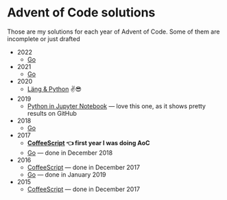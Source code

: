# Advent of Code solutions

Those are my solutions for each year of Advent of Code. Some of them are incomplete or just drafted

* 2022
  * [Go](https://github.com/metalim/metalim.adventofcode.2022.go)
* 2021
  * [Go](https://github.com/metalim/metalim.adventofcode.2021.go)
* 2020
  * [Läng & Python](https://github.com/metalim/metalim.adventofcode.2020.lang) ✌😎
* 2019
  * [Python in Jupyter Notebook](https://github.com/metalim/metalim.adventofcode.2019.python) — love this one, as it shows pretty results on GitHub
* 2018
  * [Go](https://github.com/metalim/metalim.adventofcode.2018.go)
* 2017
  * **[CoffeeScript](https://github.com/metalim/metalim.adventofcode.2017) 👈 first year I was doing AoC**
  * [Go](https://github.com/metalim/metalim.adventofcode.2017.go) — done in December 2018
* 2016
  * [CoffeeScript](https://github.com/metalim/metalim.adventofcode.2016) — done in December 2017
  * [Go](https://github.com/metalim/metalim.adventofcode.2016.go) — done in January 2019
* 2015
  * [CoffeeScript](https://github.com/metalim/metalim.adventofcode.2015) — done in December 2017
